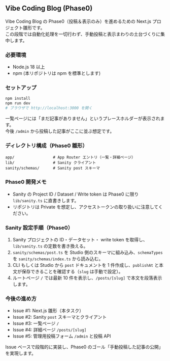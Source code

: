 ## Vibe Coding Blog (Phase0)

Vibe Coding Blog の Phase0（投稿＆表示のみ）を進めるための Next.js プロジェクト雛形です。  
この段階では自動化処理を一切行わず、手動投稿と表示まわりの土台づくりに集中します。

### 必要環境

- Node.js 18 以上
- npm (本リポジトリは npm を標準とします)

### セットアップ

```bash
npm install
npm run dev
# ブラウザで http://localhost:3000 を開く
```

一覧ページには「まだ記事がありません」というプレースホルダーが表示されます。  
今後 `/admin` から投稿した記事がここに並ぶ想定です。

### ディレクトリ構成（Phase0 雛形）

```
app/                 # App Router エントリ（一覧・詳細ページ）
lib/                 # Sanity クライアント
sanity/schemas/      # Sanity post スキーマ
```

### Phase0 開発メモ

- Sanity の Project ID / Dataset / Write token は Phase0 に限り `lib/sanity.ts` に直書きします。
- リポジトリは Private を想定し、アクセストークンの取り扱いに注意してください。

### Sanity 設定手順（Phase0）

1. Sanity プロジェクトの ID・データセット・ write token を取得し、`lib/sanity.ts` の定数を書き換える。
2. `sanity/schemas/post.ts` を Studio 側のスキーマに組み込み、`schemaTypes` を `sanity/schemas/index.ts` から読み込む。
3. CLI もしくは Studio から `post` ドキュメントを 1 件作成し、`publishAt` と本文が保存できることを確認する（`slug` は手動で設定）。
4. ルートページ `/` では最新 10 件を表示し、`/posts/[slug]` で本文を段落表示します。

### 今後の進め方

- Issue #1: Next.js 雛形（本タスク）
- Issue #2: Sanity `post` スキーマとクライアント
- Issue #3: 一覧ページ `/`
- Issue #4: 詳細ページ `/posts/[slug]`
- Issue #5: 管理用投稿フォーム `/admin` と投稿 API

Issue ベースで段階的に実装し、Phase0 のゴール「手動投稿した記事の公開」を実現します。
